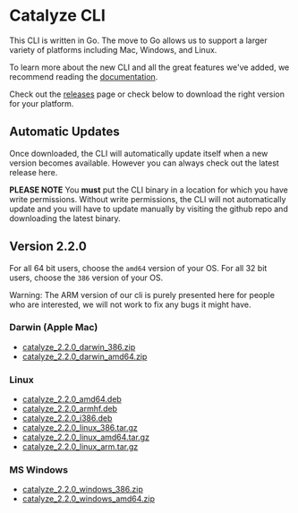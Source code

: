 # Catalyze CLI

This CLI is written in Go. The move to Go allows us to support a larger variety of platforms including Mac, Windows, and Linux.

To learn more about the new CLI and all the great features we've added, we recommend reading the [documentation](https://github.com/catalyzeio/cli/blob/master/Docs.md).

Check out the [releases](https://github.com/catalyzeio/cli/releases) page or check below to download the right version for your platform.

## Automatic Updates

Once downloaded, the CLI will automatically update itself when a new version becomes available. However you can always check out the latest release here.

**PLEASE NOTE** You **must** put the CLI binary in a location for which you have write permissions. Without write permissions, the CLI will not automatically update and you will have to update manually by visiting the github repo and downloading the latest binary.

## Version 2.2.0

For all 64 bit users, choose the `amd64` version of your OS. For all 32 bit users, choose the `386` version of your OS.

Warning: The ARM version of our cli is purely presented here for people who are interested, we will not work to fix any bugs it might have.

### Darwin (Apple Mac)

 * [catalyze\_2.2.0\_darwin\_386.zip](https://github.com/catalyzeio/cli/releases/download/2.2.0/catalyze_2.2.0_darwin_386.zip)
 * [catalyze\_2.2.0\_darwin\_amd64.zip](https://github.com/catalyzeio/cli/releases/download/2.2.0/catalyze_2.2.0_darwin_amd64.zip)

### Linux

 * [catalyze\_2.2.0\_amd64.deb](https://github.com/catalyzeio/cli/releases/download/2.2.0/catalyze_2.2.0_amd64.deb)
 * [catalyze\_2.2.0\_armhf.deb](https://github.com/catalyzeio/cli/releases/download/2.2.0/catalyze_2.2.0_armhf.deb)
 * [catalyze\_2.2.0\_i386.deb](https://github.com/catalyzeio/cli/releases/download/2.2.0/catalyze_2.2.0_i386.deb)
 * [catalyze\_2.2.0\_linux\_386.tar.gz](https://github.com/catalyzeio/cli/releases/download/2.2.0/catalyze_2.2.0_linux_386.tar.gz)
 * [catalyze\_2.2.0\_linux\_amd64.tar.gz](https://github.com/catalyzeio/cli/releases/download/2.2.0/catalyze_2.2.0_linux_amd64.tar.gz)
 * [catalyze\_2.2.0\_linux\_arm.tar.gz](https://github.com/catalyzeio/cli/releases/download/2.2.0/catalyze_2.2.0_linux_arm.tar.gz)

### MS Windows

 * [catalyze\_2.2.0\_windows\_386.zip](https://github.com/catalyzeio/cli/releases/download/2.2.0/catalyze_2.2.0_windows_386.zip)
 * [catalyze\_2.2.0\_windows\_amd64.zip](https://github.com/catalyzeio/cli/releases/download/2.2.0/catalyze_2.2.0_windows_amd64.zip)
